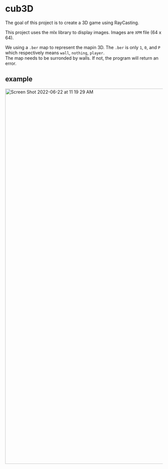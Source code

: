 # cub3D

The goal of this project is to create a 3D game using RayCasting.  
  
This project uses the mlx library to display images. Images are `XPM` file (64 x 64).    

We using a `.ber` map to represent the mapin 3D. The `.ber` is only `1`, `0`, and `P` which respectively means `wall`, `nothing`, `player`.  
The map needs to be surronded by walls. If not, the program will return an error.


## example 

<img width="1197" alt="Screen Shot 2022-06-22 at 11 19 29 AM" src="https://user-images.githubusercontent.com/107465256/174993124-f52a2b38-116b-4d69-8fc3-616bb9e10bd3.png">
